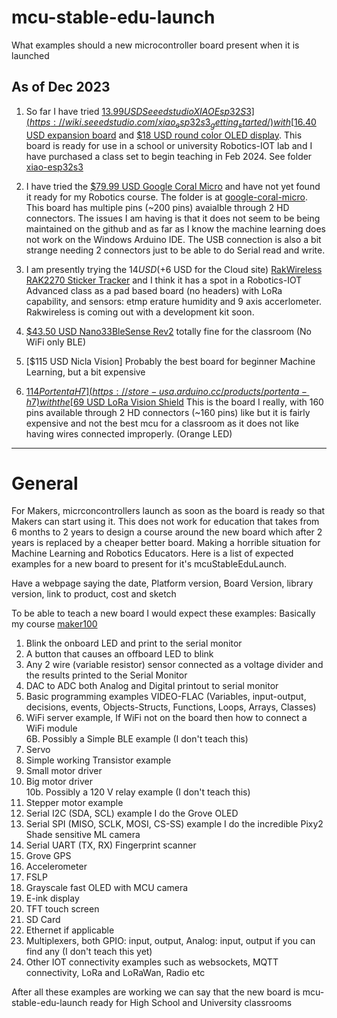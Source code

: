 # mcu-stable-edu-launch
What examples should a new microcontroller board present when it is launched

## As of Dec 2023 

1. So far I have tried [$13.99 USD Seeedstudio XIAO Esp32S3](https://wiki.seeedstudio.com/xiao_esp32s3_getting_started/) with [$16.40 USD expansion board](https://www.seeedstudio.com/Seeeduino-XIAO-Expansion-board-p-4746.html) and [$18 USD round color OLED display](https://www.seeedstudio.com/Seeed-Studio-Round-Display-for-XIAO-p-5638.html). This board is ready for use in a school or university Robotics-IOT lab and I have purchased a class set to begin teaching in Feb 2024. See folder [xiao-esp32s3](xiao-esp32s3)

2. I have tried the [$79.99 USD Google Coral Micro](https://coral.ai/products/dev-board-micro/) and have not yet found it ready for my Robotics course. The folder is at [google-coral-micro](google-coral-micro). This board has multiple pins (~200 pins) avaialble through 2 HD connectors. The issues I am having is that it does not seem to be being maintained on the github and as far as I know the machine learning does not work on the Windows Arduino IDE. The USB connection is also a bit strange needing 2 connectors just to be able to do Serial read and write.

3. I am presently trying the $14 USD (+$6 USD for the Cloud site) [RakWireless RAK2270 Sticker Tracker](https://store.rakwireless.com/products/rak2270-rak-sticker-tracker) and I think it has a spot in a Robotics-IOT Advanced class as a pad based board (no headers) with LoRa capability, and sensors: etmp erature humidity and 9 axis accerlometer. Rakwireless is coming out with a development kit soon.

4. [$43.50 USD Nano33BleSense Rev2](https://store-usa.arduino.cc/products/nano-33-ble-sense-rev2-with-headers) totally fine for the classroom (No WiFi only BLE)

5. [$115 USD Nicla Vision] Probably the best board for beginner Machine Learning, but a bit expensive

6. [$114 PortentaH7](https://store-usa.arduino.cc/products/portenta-h7) with the [$69 USD LoRa Vision Shield](https://store-usa.arduino.cc/products/arduino-portenta-vision-shield-lora%C2%AE) This is the board I really, with 160 pins available through 2 HD connectors (~160 pins) like but it is fairly expensive and not the best mcu for a classroom as it does not like having wires connected improperly. (Orange LED)

-------

# General 
For Makers, micrconcontrollers launch as soon as the board is ready so that Makers can start using it. This does not work for education that takes from 6 months to 2 years to design a course around the new board which after 2 years is replaced by a cheaper better board. Making a horrible situation for Machine Learning and Robotics Educators. Here is a list of expected examples for a new board to present for it's mcuStableEduLaunch.


Have a webpage saying the date, Platform version, Board Version, library version, link to product, cost and sketch

To be able to teach a new board I would expect these examples: Basically my course [maker100](https://github.com/hpssjellis/maker100)
1. Blink the onboard LED and print to the serial monitor
2. A button that causes an offboard LED to blink
3. Any 2 wire (variable resistor) sensor connected as a voltage divider and the results printed to the Serial Monitor
4. DAC to ADC both Analog and Digital printout to serial monitor
5. Basic programming examples VIDEO-FLAC (Variables, input-output, decisions, events, Objects-Structs, Functions, Loops, Arrays, Classes)
6. WiFi server example, If WiFi not on the board then how to connect a WiFi module   
6B. Possibly a Simple BLE example (I don't teach this)
7. Servo 
8. Simple working Transistor example  
9. Small motor driver  
10. Big motor driver   
10b. Possibly a 120 V relay example (I don't teach this)
11. Stepper motor example
12. Serial I2C (SDA, SCL) example I do the Grove OLED
13. Serial SPI (MISO, SCLK, MOSI, CS-SS) example I do the incredible Pixy2 Shade sensitive ML camera
14. Serial UART (TX, RX) Fingerprint scanner
15. Grove GPS
16. Accelerometer
17. FSLP
18. Grayscale fast OLED with MCU camera
19. E-ink display
20. TFT touch screen
21. SD Card 
22. Ethernet if applicable
23. Multiplexers, both GPIO: input, output, Analog: input, output if you can find any (I don't teach this yet)
24. Other IOT connectivity examples such as websockets, MQTT connectivity, LoRa and LoRaWan, Radio etc



After all these examples are working we can say that the new board is mcu-stable-edu-launch ready for High School and University classrooms
